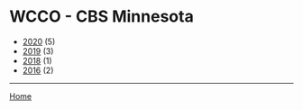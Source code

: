 # WCCO - CBS Minnesota

  * [2020](./wcco-cbs-minnesota-2020.md/) (5)
  * [2019](./wcco-cbs-minnesota-2019.md/) (3)
  * [2018](./wcco-cbs-minnesota-2018.md/) (1)
  * [2016](./wcco-cbs-minnesota-2016.md/) (2)
----

[Home](../)
